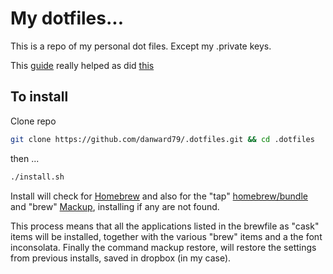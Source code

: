 # My dotfiles...

This is a repo of my personal dot files. Except my .private keys.

This [guide](https://dotfiles.github.io) really helped as did [this](https://medium.com/@webprolific/getting-started-with-dotfiles-43c3602fd789#.qmgph96y5)

## To install
Clone repo
``` bash
git clone https://github.com/danward79/.dotfiles.git && cd .dotfiles
```
then ...
``` bash
./install.sh
```

Install will check for [Homebrew](https://brew.sh) and also for the "tap" [homebrew/bundle](https://github.com/Homebrew/homebrew-bundle) and "brew" [Mackup](https://github.com/lra/mackup), installing if any are not found.

This process means that all the applications listed in the brewfile as "cask" items will be installed, together with the various "brew" items and a the font inconsolata. Finally the command mackup restore, will restore the settings from previous installs, saved in dropbox (in my case).
